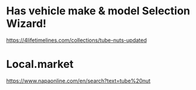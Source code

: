 # Has vehicle make & model Selection Wizard!
https://4lifetimelines.com/collections/tube-nuts-updated


# Local.market
https://www.napaonline.com/en/search?text=tube%20nut
